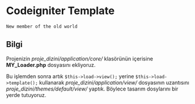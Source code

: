 # Codeigniter Template 
`New member of the old world`

Bilgi
---
Projenizin  *proje_dizini/application/core/* klasörünün içerisine  **MY_Loader.php** dosyasını ekliyoruz.

Bu işlemden sonra artık `$this->load->view();` yerine `$this->load->template();` kullanarak *proje_dizini/application/view/* dosyasının uzantısını  *proje_dizini/themes/default/view/* yaptık.
Böylece tasarım dosylarını bir yerde tutuyoruz.
